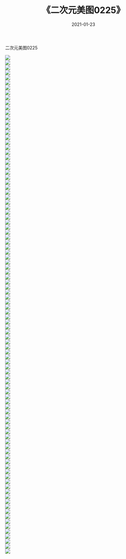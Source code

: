 ﻿---
layout: post
title:  《二次元美图0225》
date:   2021-01-23
img: http://imgx.orgx.ga/二次元/2021/二次元美图0225/000.jpg
categories: [美女, 清纯, 唯美]
---

二次元美图0225

 ![](http://imgx.orgx.ga/二次元/2021/二次元美图0225/001.jpg) <br>![](http://imgx.orgx.ga/二次元/2021/二次元美图0225/002.jpg) <br>![](http://imgx.orgx.ga/二次元/2021/二次元美图0225/003.jpg) <br>![](http://imgx.orgx.ga/二次元/2021/二次元美图0225/004.jpg) <br>![](http://imgx.orgx.ga/二次元/2021/二次元美图0225/005.jpg) <br>![](http://imgx.orgx.ga/二次元/2021/二次元美图0225/006.jpg) <br>![](http://imgx.orgx.ga/二次元/2021/二次元美图0225/007.jpg) <br>![](http://imgx.orgx.ga/二次元/2021/二次元美图0225/008.jpg) <br>![](http://imgx.orgx.ga/二次元/2021/二次元美图0225/009.jpg) <br>![](http://imgx.orgx.ga/二次元/2021/二次元美图0225/010.jpg) <br>![](http://imgx.orgx.ga/二次元/2021/二次元美图0225/011.jpg) <br>![](http://imgx.orgx.ga/二次元/2021/二次元美图0225/012.jpg) <br>![](http://imgx.orgx.ga/二次元/2021/二次元美图0225/013.jpg) <br>![](http://imgx.orgx.ga/二次元/2021/二次元美图0225/014.jpg) <br>![](http://imgx.orgx.ga/二次元/2021/二次元美图0225/015.jpg) <br>![](http://imgx.orgx.ga/二次元/2021/二次元美图0225/016.jpg) <br>![](http://imgx.orgx.ga/二次元/2021/二次元美图0225/017.jpg) <br>![](http://imgx.orgx.ga/二次元/2021/二次元美图0225/018.jpg) <br>![](http://imgx.orgx.ga/二次元/2021/二次元美图0225/019.jpg) <br>![](http://imgx.orgx.ga/二次元/2021/二次元美图0225/020.jpg) <br>![](http://imgx.orgx.ga/二次元/2021/二次元美图0225/021.jpg) <br>![](http://imgx.orgx.ga/二次元/2021/二次元美图0225/022.jpg) <br>![](http://imgx.orgx.ga/二次元/2021/二次元美图0225/023.jpg) <br>![](http://imgx.orgx.ga/二次元/2021/二次元美图0225/024.jpg) <br>![](http://imgx.orgx.ga/二次元/2021/二次元美图0225/025.jpg) <br>![](http://imgx.orgx.ga/二次元/2021/二次元美图0225/026.jpg) <br>![](http://imgx.orgx.ga/二次元/2021/二次元美图0225/027.jpg) <br>![](http://imgx.orgx.ga/二次元/2021/二次元美图0225/028.jpg) <br>![](http://imgx.orgx.ga/二次元/2021/二次元美图0225/029.jpg) <br>![](http://imgx.orgx.ga/二次元/2021/二次元美图0225/030.jpg) <br>![](http://imgx.orgx.ga/二次元/2021/二次元美图0225/031.jpg) <br>![](http://imgx.orgx.ga/二次元/2021/二次元美图0225/032.jpg) <br>![](http://imgx.orgx.ga/二次元/2021/二次元美图0225/033.jpg) <br>![](http://imgx.orgx.ga/二次元/2021/二次元美图0225/034.jpg) <br>![](http://imgx.orgx.ga/二次元/2021/二次元美图0225/035.jpg) <br>![](http://imgx.orgx.ga/二次元/2021/二次元美图0225/036.jpg) <br>![](http://imgx.orgx.ga/二次元/2021/二次元美图0225/037.jpg) <br>![](http://imgx.orgx.ga/二次元/2021/二次元美图0225/038.jpg) <br>![](http://imgx.orgx.ga/二次元/2021/二次元美图0225/039.jpg) <br>![](http://imgx.orgx.ga/二次元/2021/二次元美图0225/040.jpg) <br>![](http://imgx.orgx.ga/二次元/2021/二次元美图0225/041.jpg) <br>![](http://imgx.orgx.ga/二次元/2021/二次元美图0225/042.jpg) <br>![](http://imgx.orgx.ga/二次元/2021/二次元美图0225/043.jpg) <br>![](http://imgx.orgx.ga/二次元/2021/二次元美图0225/044.jpg) <br>![](http://imgx.orgx.ga/二次元/2021/二次元美图0225/045.jpg) <br>![](http://imgx.orgx.ga/二次元/2021/二次元美图0225/046.jpg) <br>![](http://imgx.orgx.ga/二次元/2021/二次元美图0225/047.jpg) <br>![](http://imgx.orgx.ga/二次元/2021/二次元美图0225/048.jpg) <br>![](http://imgx.orgx.ga/二次元/2021/二次元美图0225/049.jpg) <br>![](http://imgx.orgx.ga/二次元/2021/二次元美图0225/050.jpg) <br>![](http://imgx.orgx.ga/二次元/2021/二次元美图0225/051.jpg) <br>![](http://imgx.orgx.ga/二次元/2021/二次元美图0225/052.jpg) <br>![](http://imgx.orgx.ga/二次元/2021/二次元美图0225/053.jpg) <br>![](http://imgx.orgx.ga/二次元/2021/二次元美图0225/054.jpg) <br>![](http://imgx.orgx.ga/二次元/2021/二次元美图0225/055.jpg) <br>![](http://imgx.orgx.ga/二次元/2021/二次元美图0225/056.jpg) <br>![](http://imgx.orgx.ga/二次元/2021/二次元美图0225/057.jpg) <br>![](http://imgx.orgx.ga/二次元/2021/二次元美图0225/058.jpg) <br>![](http://imgx.orgx.ga/二次元/2021/二次元美图0225/059.jpg) <br>![](http://imgx.orgx.ga/二次元/2021/二次元美图0225/060.jpg) <br>![](http://imgx.orgx.ga/二次元/2021/二次元美图0225/061.jpg) <br>![](http://imgx.orgx.ga/二次元/2021/二次元美图0225/062.jpg) <br>![](http://imgx.orgx.ga/二次元/2021/二次元美图0225/063.jpg) <br>![](http://imgx.orgx.ga/二次元/2021/二次元美图0225/064.jpg) <br>![](http://imgx.orgx.ga/二次元/2021/二次元美图0225/065.jpg) <br>![](http://imgx.orgx.ga/二次元/2021/二次元美图0225/066.jpg) <br>![](http://imgx.orgx.ga/二次元/2021/二次元美图0225/067.jpg) <br>![](http://imgx.orgx.ga/二次元/2021/二次元美图0225/068.jpg) <br>![](http://imgx.orgx.ga/二次元/2021/二次元美图0225/069.jpg) <br>![](http://imgx.orgx.ga/二次元/2021/二次元美图0225/070.jpg) <br>![](http://imgx.orgx.ga/二次元/2021/二次元美图0225/071.jpg) <br>![](http://imgx.orgx.ga/二次元/2021/二次元美图0225/072.jpg) <br>![](http://imgx.orgx.ga/二次元/2021/二次元美图0225/073.jpg) <br>![](http://imgx.orgx.ga/二次元/2021/二次元美图0225/074.jpg) <br>![](http://imgx.orgx.ga/二次元/2021/二次元美图0225/075.jpg) <br>![](http://imgx.orgx.ga/二次元/2021/二次元美图0225/076.jpg) <br>![](http://imgx.orgx.ga/二次元/2021/二次元美图0225/077.jpg) <br>![](http://imgx.orgx.ga/二次元/2021/二次元美图0225/078.jpg) <br>![](http://imgx.orgx.ga/二次元/2021/二次元美图0225/079.jpg) <br>![](http://imgx.orgx.ga/二次元/2021/二次元美图0225/080.jpg) <br>![](http://imgx.orgx.ga/二次元/2021/二次元美图0225/081.jpg) <br>![](http://imgx.orgx.ga/二次元/2021/二次元美图0225/082.jpg) <br>![](http://imgx.orgx.ga/二次元/2021/二次元美图0225/083.jpg) <br>![](http://imgx.orgx.ga/二次元/2021/二次元美图0225/084.jpg) <br>![](http://imgx.orgx.ga/二次元/2021/二次元美图0225/085.jpg) <br>![](http://imgx.orgx.ga/二次元/2021/二次元美图0225/086.jpg) <br>![](http://imgx.orgx.ga/二次元/2021/二次元美图0225/087.jpg) <br>![](http://imgx.orgx.ga/二次元/2021/二次元美图0225/088.jpg) <br>![](http://imgx.orgx.ga/二次元/2021/二次元美图0225/089.jpg) <br>![](http://imgx.orgx.ga/二次元/2021/二次元美图0225/090.jpg) <br>![](http://imgx.orgx.ga/二次元/2021/二次元美图0225/091.jpg) <br>![](http://imgx.orgx.ga/二次元/2021/二次元美图0225/092.jpg) <br>![](http://imgx.orgx.ga/二次元/2021/二次元美图0225/093.jpg) <br>![](http://imgx.orgx.ga/二次元/2021/二次元美图0225/094.jpg) <br>![](http://imgx.orgx.ga/二次元/2021/二次元美图0225/095.jpg) <br>![](http://imgx.orgx.ga/二次元/2021/二次元美图0225/096.jpg) <br>![](http://imgx.orgx.ga/二次元/2021/二次元美图0225/097.jpg) <br>![](http://imgx.orgx.ga/二次元/2021/二次元美图0225/098.jpg) <br>![](http://imgx.orgx.ga/二次元/2021/二次元美图0225/099.jpg) <br>![](http://imgx.orgx.ga/二次元/2021/二次元美图0225/100.jpg) <br>
